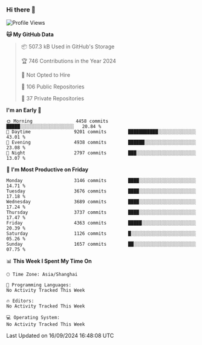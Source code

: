 ### Hi there 👋

<!--
**qbosen/qbosen** is a ✨ _special_ ✨ repository because its `README.md` (this file) appears on your GitHub profile.

Here are some ideas to get you started:

- 🔭 I’m currently working on ...
- 🌱 I’m currently learning ...
- 👯 I’m looking to collaborate on ...
- 🤔 I’m looking for help with ...
- 💬 Ask me about ...
- 📫 How to reach me: ...
- 😄 Pronouns: ...
- ⚡ Fun fact: ...
-->

<!--START_SECTION:waka-->
![Profile Views](http://img.shields.io/badge/Profile%20Views-0-blue)

**🐱 My GitHub Data** 

> 📦 507.3 kB Used in GitHub's Storage 
 > 
> 🏆 746 Contributions in the Year 2024
 > 
> 🚫 Not Opted to Hire
 > 
> 📜 106 Public Repositories 
 > 
> 🔑 37 Private Repositories 
 > 
**I'm an Early 🐤** 

```text
🌞 Morning                4458 commits        █████░░░░░░░░░░░░░░░░░░░░   20.84 % 
🌆 Daytime                9201 commits        ███████████░░░░░░░░░░░░░░   43.01 % 
🌃 Evening                4938 commits        ██████░░░░░░░░░░░░░░░░░░░   23.08 % 
🌙 Night                  2797 commits        ███░░░░░░░░░░░░░░░░░░░░░░   13.07 % 
```
📅 **I'm Most Productive on Friday** 

```text
Monday                   3146 commits        ████░░░░░░░░░░░░░░░░░░░░░   14.71 % 
Tuesday                  3676 commits        ████░░░░░░░░░░░░░░░░░░░░░   17.18 % 
Wednesday                3689 commits        ████░░░░░░░░░░░░░░░░░░░░░   17.24 % 
Thursday                 3737 commits        ████░░░░░░░░░░░░░░░░░░░░░   17.47 % 
Friday                   4363 commits        █████░░░░░░░░░░░░░░░░░░░░   20.39 % 
Saturday                 1126 commits        █░░░░░░░░░░░░░░░░░░░░░░░░   05.26 % 
Sunday                   1657 commits        ██░░░░░░░░░░░░░░░░░░░░░░░   07.75 % 
```


📊 **This Week I Spent My Time On** 

```text
🕑︎ Time Zone: Asia/Shanghai

💬 Programming Languages: 
No Activity Tracked This Week

🔥 Editors: 
No Activity Tracked This Week

💻 Operating System: 
No Activity Tracked This Week
```


 Last Updated on 16/09/2024 16:48:08 UTC
<!--END_SECTION:waka-->

